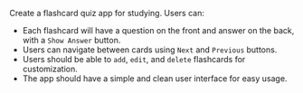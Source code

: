 Create a flashcard quiz app for studying. Users can:
- Each flashcard will have a question on the front and answer on the back, with a `Show Answer` button.
- Users can navigate between cards using `Next` and `Previous` buttons.
- Users should be able to `add`, `edit`, and `delete` flashcards for customization.
- The app should have a simple and clean user interface for easy usage.